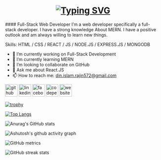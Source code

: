 <h1 align="center">
<a href="https://git.io/typing-svg"><img src="https://readme-typing-svg.demolab.com?font=Fira+Code&size=24&pause=1000&center=true&vCenter=true&multiline=true&width=460&lines=I'm+Din+Islam+Rajin+%3C%2F%3E" alt="Typing SVG" /></a>
</h1>
#### Full-Stack Web Developer
I’m a web developer specifically a full-stack developer. I have a strong knowledge About MERN. I have a positive outlook and am always willing to learn new things.

Skills: HTML / CSS / REACT / JS / NODE.JS / EXPRESS.JS / MONGODB

- 🔭 I’m currently working on Full-Stack Development 
- 🌱 I’m currently learning MERN 
- 👯 I’m looking to collaborate on GitHub 
- 💬 Ask me about React.JS 
- 📫 How to reach me: din.islam.rajin572@gmail.com 


[<img src='https://cdn.jsdelivr.net/npm/simple-icons@3.0.1/icons/github.svg' alt='github' height='40'>](https://github.com/rajin572)  [<img src='https://cdn.jsdelivr.net/npm/simple-icons@3.0.1/icons/linkedin.svg' alt='linkedin' height='40'>](https://www.linkedin.com/in/https://www.linkedin.com/in/din-islam-rajin//)  [<img src='https://cdn.jsdelivr.net/npm/simple-icons@3.0.1/icons/facebook.svg' alt='facebook' height='40'>](https://www.facebook.com/https://www.facebook.com/dirrazin.69)  [<img src='https://cdn.jsdelivr.net/npm/simple-icons@3.0.1/icons/codepen.svg' alt='codepen' height='40'>](https://codepen.io/https://codepen.io/rajin572)  [<img src='https://cdn.jsdelivr.net/npm/simple-icons@3.0.1/icons/icloud.svg' alt='website' height='40'>](https://din-islam-rajin.netlify.app/)  

[![trophy](https://github-profile-trophy.vercel.app/?username=rajin572)](https://github.com/ryo-ma/github-profile-trophy)

[![Top Langs](https://github-readme-stats.vercel.app/api/top-langs/?username=rajin572)](https://github.com/anuraghazra/github-readme-stats)

![Anurag's GitHub stats](https://github-readme-stats.vercel.app/api?username=rajin572&show_icons=true&theme=radical)  

![Ashutosh's github activity graph](https://github-readme-activity-graph.cyclic.app/graph?username=rajin572&theme=react-dark)

![GitHub metrics](https://metrics.lecoq.io/rajin572)  

![GitHub streak stats](https://streak-stats.demolab.com/?user=rajin572)  




